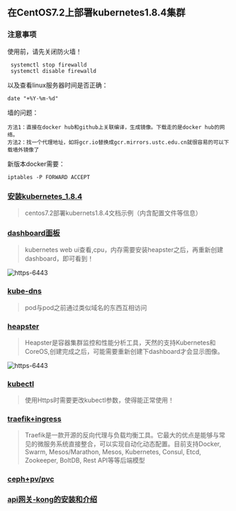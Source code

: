 ## 在CentOS7.2上部署kubernetes1.8.4集群

### 注意事项

使用前，请先关闭防火墙！

	 systemctl stop firewalld
	 systemctl disable firewalld

以及查看linux服务器时间是否正确：

	date "+%Y-%m-%d" 


墙的问题：

	方法1：直接在docker hub和github上关联编译，生成镜像。下载走的是docker hub的网络。
	方法2：找一个代理地址，如将gcr.io替换成gcr.mirrors.ustc.edu.cn就很容易的可以下载墙外镜像了

新版本docker需要：

	iptables -P FORWARD ACCEPT





### [安装kubernetes_1.8.4](https://github.com/zouhuigang/kubernetes/blob/master/k8s_1.8.4/github_install.md)
>centos7.2部署kubernets1.8.4文档示例（内含配置文件等信息）


### [dashboard面板](https://github.com/zouhuigang/kubernetes/blob/master/k8s_1.8.4/dashboard/README.md)
>kubernetes web ui查看,cpu，内存需要安装heapster之后，再重新创建dashboard，即可看到！

![https-6443](https://raw.githubusercontent.com/zouhuigang/kubernetes/master/k8s_1.8.4/dashboard/images/20171128095851.png)


### [kube-dns](https://github.com/zouhuigang/kubernetes/blob/master/k8s_1.8.4/kube-dns/README.md)
>pod与pod之前通过类似域名的东西互相访问


### [heapster](https://github.com/zouhuigang/kubernetes/blob/master/k8s_1.8.4/heapster/README.md)
>Heapster是容器集群监控和性能分析工具，天然的支持Kubernetes和CoreOS,创建完成之后，可能需要重新创建下dashboard才会显示图像。

![https-6443](https://raw.githubusercontent.com/zouhuigang/kubernetes/master/k8s_1.8.4/heapster/images/20171128135148.png)

### [kubectl](https://github.com/zouhuigang/kubernetes/blob/master/k8s_1.8.4/kubectl.md)
>使用Https时需要更改kubectl参数，使得能正常使用！


### [traefik+ingress](https://github.com/zouhuigang/kubernetes/blob/master/k8s_1.8.4/traefik+ingress/README.md)
>Traefik是一款开源的反向代理与负载均衡工具。它最大的优点是能够与常见的微服务系统直接整合，可以实现自动化动态配置。目前支持Docker, Swarm, Mesos/Marathon, Mesos, Kubernetes, Consul, Etcd, Zookeeper, BoltDB, Rest API等等后端模型


### [ceph+pv/pvc](https://github.com/zouhuigang/kubernetes/blob/master/k8s_1.8.4/pv/README.md)


### [api网关-kong的安装和介绍](https://github.com/zouhuigang/kubernetes/blob/master/k8s_1.8.4/apigateway/README.md)

